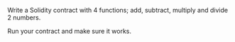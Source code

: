 Write a Solidity contract with 4 functions; add, subtract, multiply and divide 2 numbers.

Run your contract and make sure it works.
